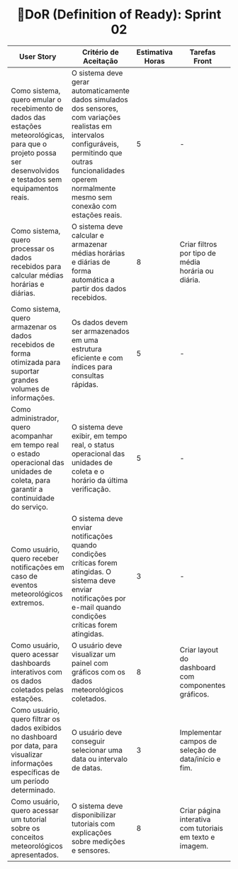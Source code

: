<h1 style="text-align: center;">📌DoR (Definition of Ready): Sprint 02</h1>

<table>
  <thead>
    <tr>
      <th>User Story</th>
      <th>Critério de Aceitação</th>
      <th>Estimativa Horas</th>
      <th>Tarefas Front</th>
      <th>Tarefas Back</th>
      <th>Tarefas BD</th>
    </tr>
  </thead>
  <tbody>
    <tr>
      <td>Como sistema, quero emular o recebimento de dados das estações meteorológicas, para que o projeto possa ser desenvolvidos e testados sem equipamentos reais.</td>
<td>O sistema deve gerar automaticamente dados simulados dos sensores, com variações realistas em intervalos configuráveis, permitindo que outras funcionalidades operem normalmente mesmo sem conexão com estações reais.</td>
      <td>5</td>
      <td>-</td>
      <td>Criar um serviço que gere dados simulados dos sensores meteorológicos. Implementar intervalo automático de envio dos dados.</td>
      <td>Armazenar os dados simulados na mesma estrutura/tabela que os dados reais.</td>
    </tr>
    <tr>
      <td>Como sistema, quero processar os dados recebidos para calcular médias horárias e diárias.</td>
      <td>O sistema deve calcular e armazenar médias horárias e diárias de forma automática a partir dos dados recebidos.</td>
      <td>8</td>
      <td>Criar filtros por tipo de média horária ou diária.</td>
      <td>Criar endpoints para retornar as médias horárias e diárias com filtros por data e estação.</td>
      <td>Criar tabelas específicas para armazenar médias horárias e diárias.</td>
    </tr>
    <tr>
      <td>Como sistema, quero armazenar os dados recebidos de forma otimizada para suportar grandes volumes de informações.</td>
      <td>Os dados devem ser armazenados em uma estrutura eficiente e com índices para consultas rápidas.</td>
      <td>5</td>
      <td>-</td>
      <td>Criar processo assíncrono para armazenar os dados recebidos das estações sem travar a aplicação principal.</td>
      <td>Criar índices nos campos de data e identificador da estação para acelerar as consultas filtradas.</td>
    </tr>
    <tr>
      <td>Como administrador, quero acompanhar em tempo real o estado operacional das unidades de coleta, para garantir a continuidade do serviço.</td>
      <td>O sistema deve exibir, em tempo real, o status operacional das unidades de coleta e o horário da última verificação.</td>
      <td>5</td>
      <td>-</td>
      <td>Criar processo assíncrono para armazenar os dados recebidos das estações sem travar a aplicação principal.</td>
      <td>Criar índices nos campos de data e identificador da estação para acelerar as consultas filtradas.</td>
    </tr>
    <tr>
      <td>Como usuário, quero receber notificações em caso de eventos meteorológicos extremos.</td>
      <td>O sistema deve enviar notificações quando condições críticas forem atingidas.
      O sistema deve enviar notificações por e-mail quando condições críticas forem atingidas.</td>
      <td>3</td>
      <td>-</td>
      <td>Criar lógica para monitorar e disparar alertas.</td>
      <td>Registrar notificações e condições que as dispararam.</td>
    </tr>
    <tr>
      <td>Como usuário, quero acessar dashboards interativos com os dados coletados pelas estações.</td>
      <td>O usuário deve visualizar um painel com gráficos com os dados meteorológicos coletados.</td>
      <td>8</td>
      <td>Criar layout do dashboard com componentes gráficos.</td>
      <td>Criar endpoint para retornar os dados dos gráficos da dashboard</td>
      <td>-</td>
    </tr>
    <tr>
      <td>Como usuário, quero filtrar os dados exibidos no dashboard por data, para visualizar informações específicas de um período determinado.</td>
      <td>O usuário deve conseguir selecionar uma data ou intervalo de datas.</td>
      <td>3</td>
      <td>Implementar campos de seleção de data/início e fim.</td>
      <td>Implementar lógica de consulta otimizada por intervalo de datas.</td>
      <td>-</td>
    </tr>
    <tr>
      <td>Como usuário, quero acessar um tutorial sobre os conceitos meteorológicos apresentados.</td>
      <td>O sistema deve disponibilizar tutoriais com explicações sobre medições e sensores.</td>
      <td>8</td>
      <td>Criar página interativa com tutoriais em texto e imagem.</td>
      <td>-</td>
      <td>-</td>
    </tr>
  </tbody>
</table>

